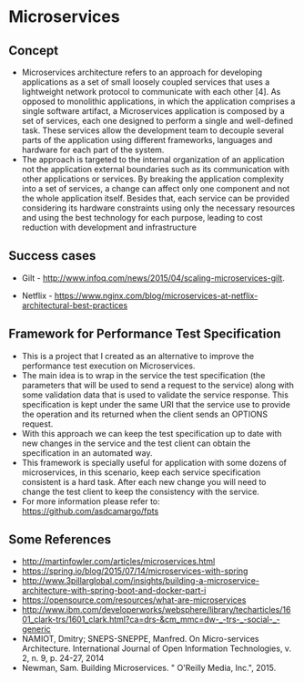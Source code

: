 # Microservices

## Concept

* Microservices architecture refers to an approach for developing applications as a set of small loosely coupled services that uses a lightweight network protocol to communicate with each other [4]. As opposed to monolithic applications, in which the application comprises a single software artifact, a Microservices application is composed by a set of services, each one designed to perform a single and well-defined task. These services allow the development team to decouple several parts of the application using different frameworks, languages and hardware for each part of the system.
* The approach is targeted to the internal organization of an application not the application external boundaries such as its communication with other applications or services. By breaking the application complexity into a set of services, a change can affect only one component and not the whole application itself. Besides that, each service can be provided considering its hardware constraints using only the necessary resources and using the best technology for each purpose, leading to cost reduction with development and infrastructure 

## Success cases

* Gilt - http://www.infoq.com/news/2015/04/scaling-microservices-gilt. 

* Netflix - https://www.nginx.com/blog/microservices-at-netflix-architectural-best-practices

## Framework for Performance Test Specification

* This is a project that I created as an alternative to improve the performance test execution on Microservices.
* The main idea is to wrap in the service the test specification (the parameters that will be used to send a request to the service) along with some validation data that is used to validate the service response. This specification is kept under the same URI that the service use to provide the operation and its returned when the client sends an OPTIONS request. 
* With this approach we can keep the test specification up to date with new changes in the service and the test client can obtain the specification in an automated way. 
* This framework is specially useful for application with some dozens of microservices, in this scenario, keep each service specification consistent is a hard task. After each new change you will need to change the test client to keep the consistency with the service.
* For more information please refer to: https://github.com/asdcamargo/fpts

## Some References

* http://martinfowler.com/articles/microservices.html
* https://spring.io/blog/2015/07/14/microservices-with-spring
* http://www.3pillarglobal.com/insights/building-a-microservice-architecture-with-spring-boot-and-docker-part-i
* https://opensource.com/resources/what-are-microservices
* http://www.ibm.com/developerworks/websphere/library/techarticles/1601_clark-trs/1601_clark.html?ca=drs-&cm_mmc=dw-_-trs-_-social-_-generic
* NAMIOT, Dmitry; SNEPS-SNEPPE, Manfred. On Micro-services Architecture. International Journal of Open Information Technologies, v. 2, n. 9, p. 24-27, 2014
* Newman, Sam. Building Microservices. " O'Reilly Media, Inc.", 2015.




